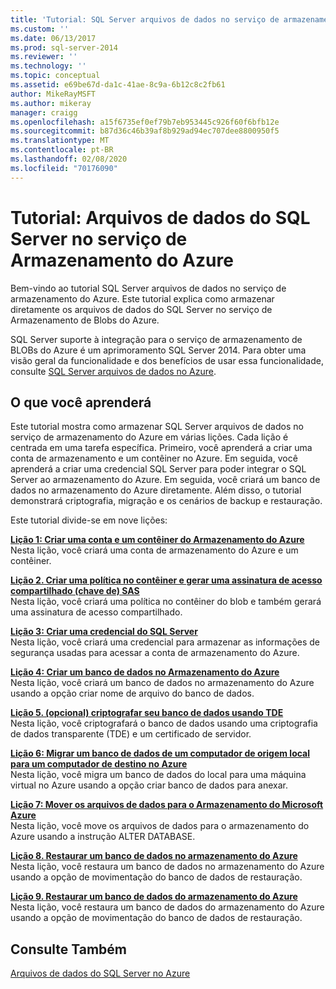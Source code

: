 ```yaml
---
title: 'Tutorial: SQL Server arquivos de dados no serviço de armazenamento do Azure | Microsoft Docs'
ms.custom: ''
ms.date: 06/13/2017
ms.prod: sql-server-2014
ms.reviewer: ''
ms.technology: ''
ms.topic: conceptual
ms.assetid: e69be67d-da1c-41ae-8c9a-6b12c8c2fb61
author: MikeRayMSFT
ms.author: mikeray
manager: craigg
ms.openlocfilehash: a15f6735ef0ef79b7eb953445c926f60f6bfb12e
ms.sourcegitcommit: b87d36c46b39af8b929ad94ec707dee8800950f5
ms.translationtype: MT
ms.contentlocale: pt-BR
ms.lasthandoff: 02/08/2020
ms.locfileid: "70176090"
---
```

# <a name="tutorial-sql-server-data-files-in-azure-storage-service"></a>Tutorial: Arquivos de dados do SQL Server no serviço de Armazenamento do Azure
  Bem-vindo ao tutorial SQL Server arquivos de dados no serviço de armazenamento do Azure. Este tutorial explica como armazenar diretamente os arquivos de dados do SQL Server no serviço de Armazenamento de Blobs do Azure.  
  
 SQL Server suporte à integração para o serviço de armazenamento de BLOBs do Azure é um aprimoramento SQL Server 2014. Para obter uma visão geral da funcionalidade e dos benefícios de usar essa funcionalidade, consulte [SQL Server arquivos de dados no Azure](databases/sql-server-data-files-in-microsoft-azure.md).  
  
## <a name="what-you-will-learn"></a>O que você aprenderá  
 Este tutorial mostra como armazenar SQL Server arquivos de dados no serviço de armazenamento do Azure em várias lições. Cada lição é centrada em uma tarefa específica. Primeiro, você aprenderá a criar uma conta de armazenamento e um contêiner no Azure. Em seguida, você aprenderá a criar uma credencial SQL Server para poder integrar o SQL Server ao armazenamento do Azure. Em seguida, você criará um banco de dados no armazenamento do Azure diretamente. Além disso, o tutorial demonstrará criptografia, migração e os cenários de backup e restauração.  
  
 Este tutorial divide-se em nove lições:  
  
 **[Lição 1: Criar uma conta e um contêiner do Armazenamento do Azure](../tutorials/lesson-1-create-windows-azure-storage-account-and-container.md)**  
 Nesta lição, você criará uma conta de armazenamento do Azure e um contêiner.  
  
 **[Lição 2. Criar uma política no contêiner e gerar uma assinatura de acesso compartilhado &#40;chave de&#41; SAS](lesson-1-create-stored-access-policy-and-shared-access-signature.md)**  
 Nesta lição, você criará uma política no contêiner do blob e também gerará uma assinatura de acesso compartilhado.  
  
 **[Lição 3: Criar uma credencial do SQL Server](lesson-2-create-a-sql-server-credential-using-a-shared-access-signature.md)**  
 Nesta lição, você criará uma credencial para armazenar as informações de segurança usadas para acessar a conta de armazenamento do Azure.  
  
 **[Lição 4: Criar um banco de dados no Armazenamento do Azure](../relational-databases/lesson-3-database-backup-to-url.md)**  
 Nesta lição, você criará um banco de dados no armazenamento do Azure usando a opção criar nome de arquivo do banco de dados.  
  
 **[Lição 5. &#40;opcional&#41; criptografar seu banco de dados usando TDE](../relational-databases/lesson-4-restore-database-to-virtual-machine-from-url.md)**  
 Nesta lição, você criptografará o banco de dados usando uma criptografia de dados transparente (TDE) e um certificado de servidor.  
  
 **[Lição 6: Migrar um banco de dados de um computador de origem local para um computador de destino no Azure](lesson-5-backup-database-using-file-snapshot-backup.md)**  
 Nesta lição, você migra um banco de dados do local para uma máquina virtual no Azure usando a opção criar banco de dados para anexar.  
  
 **[Lição 7: Mover os arquivos de dados para o Armazenamento do Microsoft Azure](../relational-databases/lesson-6-generate-activity-and-backup-log-using-file-snapshot-backup.md)**  
 Nesta lição, você move os arquivos de dados para o armazenamento do Azure usando a instrução ALTER DATABASE.  
  
 **[Lição 8. Restaurar um banco de dados no armazenamento do Azure](../relational-databases/lesson-7-restore-a-database-to-a-point-in-time.md)**  
 Nesta lição, você restaura um banco de dados no armazenamento do Azure usando a opção de movimentação do banco de dados de restauração.  
  
 **[Lição 9. Restaurar um banco de dados do armazenamento do Azure](lesson-8-restore-as-new-database-from-log-backup.md)**  
 Nesta lição, você restaura um banco de dados do armazenamento do Azure usando a opção de movimentação do banco de dados de restauração.  
  
## <a name="see-also"></a>Consulte Também  
 [Arquivos de dados do SQL Server no Azure](databases/sql-server-data-files-in-microsoft-azure.md)  
  
  
